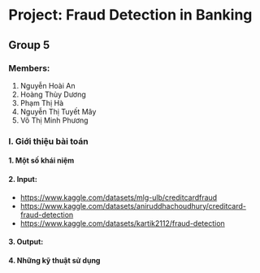 # Project: Fraud Detection in Banking
## Group 5
### Members: 
1. Nguyễn Hoài An
2. Hoàng Thùy Dương
3. Phạm Thị Hà
4. Nguyễn Thị Tuyết Mây
5. Võ Thị Minh Phương
### I. Giới thiệu bài toán 
#### 1. Một số khái niệm 
#### 2. Input: 
- https://www.kaggle.com/datasets/mlg-ulb/creditcardfraud 
- https://www.kaggle.com/datasets/aniruddhachoudhury/creditcard-fraud-detection
- https://www.kaggle.com/datasets/kartik2112/fraud-detection

#### 3. Output: 
#### 4. Những kỹ thuật sử dụng
